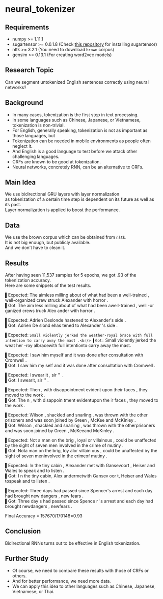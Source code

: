 # neural_tokenizer

## Requirements
  * numpy >= 1.11.1
  * sugartensor >= 0.0.1.8 (Check [this repository](https://github.com/buriburisuri/sugartensor) for installing sugartensor)
  * nltk >= 3.2.1 (You need to download `brown` corpus)
  * gensim >= 0.13.1 (For creating word2vec models)

## Research Topic
Can we segment untokenized English sentences correctly using neural networks?

## Background
  * In many cases, tokenization is the first step in text processing.
  * In some languages such as Chinese, Japanese, or Vietnamese, tokenization is non-trivial.
  * For English, generally speaking, tokenization is not as important as those languages, but
  * Tokenization can be needed in mobile environments as people often neglect it.
  * And English is a good language to test before we attack other challenging languages.
  * CRFs are known to be good at tokenization.
  * Neural networks, concretely RNN, can be an alternative to CRFs.

## Main Idea
We use bidirectional GRU layers with layer normalization <br/> as
tokenization of a certain time step is dependent on its future as well as its past. <br />
Layer normalization is applied to boost the performance.

## Data
We use the brown corpus which can be obtained from `nltk`. <br />
It is not big enough, but publicly available.<br />
And we don't have to clean it.

## Results
After having seen 11,537 samples for 5 epochs, we got .93 of the tokenization accuracy.<br/> 
Here are some snippets of the test results.

▌Expected: The aimless milling about of what had been a well-trained , well-organized crew struck Alexander with horror .<br/>
▌Got: The aim less milling about of what had been awell-trained , well -or ganized crews truck Alex ander with horror .<br/>

▌Expected: Adrien Deslonde hastened to Alexander's side .<br/>
▌Got: Adrien De slond ehas tened to Alexander 's side .<br/>

▌Expected: `` Small violently jerked the weather-royal brace with full intention to carry away the mast .<br/>
▌Got: `` Small violently jerked the weat her -roy albracewith full intentionto carry away the mast.<br/>

▌Expected: I saw him myself and it was done after consultation with Cromwell .<br/>
▌Got: I saw him my self and it was done after consultation with Cromwell .<br/>

▌Expected: I swear it , sir '' .<br/>
▌Got: I swearit, sir '' .<br/>

▌Expected: Then , with disappointment evident upon their faces , they moved to the work .<br/>
▌Got: The n , with disappoin tment evidentupon the ir faces , they moved to the work .<br/>

▌Expected: Wilson , shackled and snarling , was thrown with the other prisoners and was soon joined by Green , McKee and McKinley .<br/>
▌Got: Wilson , shackled and snarling , was thrown with the otherprisoners and was soon joined by Green , McKeeand McKinley .<br/>

▌Expected: Not a man on the brig , loyal or villainous , could be unaffected by the sight of seven men involved in the crime of mutiny .<br/>
▌Got: Nota man on the brig, loy alor villain ous , could be unaffected by the sight of seven meninvolved in the crimeof mutiny .<br/>

▌Expected: In the tiny cabin , Alexander met with Gansevoort , Heiser and Wales to speak and to listen .<br/>
▌Got: I n the tiny cabin, Alex andermetwith Gansev oor t, Heiser and Wales tospeak and to listen .<br/>

▌Expected: Three days had passed since Spencer's arrest and each day had brought new dangers , new fears .<br/>
▌Got: Three day s had passed since Spence r 's arrest and each day had brought newdangers , newfears .<br/>

Final Accuracy = 157670/170148=0.93

## Conclusion
Bidirectional RNNs turns out to be effective in English tokenization.

## Further Study
  * Of course, we need to compare these results with those of CRFs or others.<br/>
  * And for better performance, we need more data.<br/>
  * We can apply this idea to other languages such as Chinese, Japanese, Vietnamese, or Thai.




